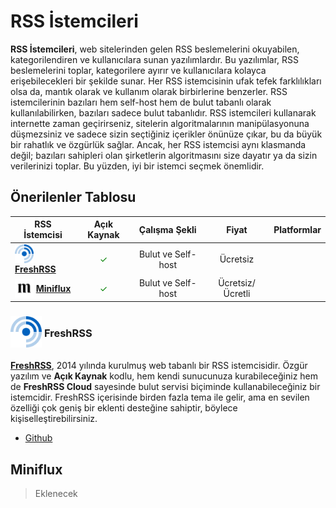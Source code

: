 <!-- NOTLAR 
 - Bu kategoride lokal ve bulut tabanlı rss uygulamaları ayrı ayrı eklenebilir- tek bir tabloda belirtilebilir ancak lokal ve bulut tabanlı rss uygulamalarının farkı anlatılmalıdır. 
 - Tablo eklemeyi unutmayın 
 - Uygun görseller eklemeyi unutmayın.
 - İçerik kuralları ve ekleme yapmak sayfalarını ziyaret edebilirsiniz -->

# RSS İstemcileri

**RSS İstemcileri**, web sitelerinden gelen RSS beslemelerini okuyabilen, kategorilendiren ve kullanıcılara sunan yazılımlardır. Bu yazılımlar, RSS beslemelerini toplar, kategorilere ayırır ve kullanıcılara kolayca erişebilecekleri bir şekilde sunar. Her RSS istemcisinin ufak tefek farklılıkları olsa da, mantık olarak ve kullanım olarak birbirlerine benzerler. RSS istemcilerinin bazıları hem self-host hem de bulut tabanlı olarak kullanılabilirken, bazıları sadece bulut tabanlıdır. RSS istemcileri kullanarak internette zaman geçirirseniz, sitelerin algoritmalarının manipülasyonuna düşmezsiniz ve sadece sizin seçtiğiniz içerikler önünüze çıkar, bu da büyük bir rahatlık ve özgürlük sağlar. Ancak, her RSS istemcisi aynı klasmanda değil; bazıları sahipleri olan şirketlerin algoritmasını size dayatır ya da sizin verilerinizi toplar. Bu yüzden, iyi bir istemci seçmek önemlidir.

## Önerilenler Tablosu

| RSS İstemcisi  | Açık Kaynak | Çalışma Şekli | Fiyat      | Platformlar  |
|----------------|:-------------:|:---------------:|:------------:|:--------------:|
| <img src="docs/images/freshrss.png" alt="FreshRSS" style="width: 30px; height: 30px; vertical-align: middle; display: inline-block;"> <span style="vertical-align: middle; display: inline-block;"> [**FreshRSS**](https://freshrss.org)</span> | <span style="color: green;">✓</span> | Bulut ve Self-host | Ücretsiz   | <i class="fa-solid fa-globe"></i> |
| <img src="docs/images/miniflux.png" alt="Miniflux" style="width: 30px; height: 30px; vertical-align: middle; display: inline-block;"> <span style="vertical-align: middle; display: inline-block;"> [**Miniflux**](https://miniflux.app)</span> | <span style="color: green;">✓</span> | Bulut ve Self-host | Ücretsiz/Ücretli | <i class="fa-solid fa-globe"></i> |


### <span style="display: inline-block; vertical-align: middle;"><img src="docs/images/freshrss.png" alt="FreshRSS" style="width: 50px; height: 50px;"> </span> <span style="display: inline-block; vertical-align: middle;"> FreshRSS

[**FreshRSS**](https://freshrss.org), 2014 yılında kurulmuş web tabanlı bir RSS istemcisidir. Özgür yazılım ve **Açık Kaynak** kodlu, hem kendi sunucunuza kurabileceğiniz hem de **FreshRSS Cloud** sayesinde bulut servisi biçiminde kullanabileceğiniz bir istemcidir. FreshRSS içerisinde birden fazla tema ile gelir, ama en sevilen özelliği çok geniş bir eklenti desteğine sahiptir, böylece kişiselleştirebilirsiniz.

- [Github](https://github.com/FreshRSS/FreshRSS)

## Miniflux

> Eklenecek
